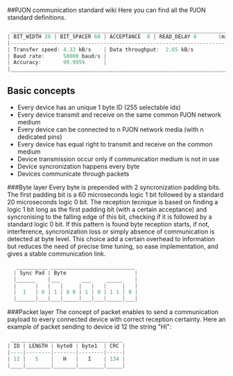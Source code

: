 ##PJON communication standard wiki
Here you can find all the PJON standard definitions.
```cpp  
 _________________________________________________________________________________
| BIT_WIDTH 20 | BIT_SPACER 60 | ACCEPTANCE  8 | READ_DELAY 6       (microseconds)|
|---------------------------------------------------------------------------------|
| Transfer speed: 4.32 kB/s    | Data throughput:  2.65 kB/s                      |
| Baud rate:      50000 baud/s |                                                  |
| Accuracy:       99.995%      |                                                  |
|_________________________________________________________________________________| 

```
## Basic concepts
* Every device has an unique 1 byte ID (255 selectable ids)
* Every device transmit and receive on the same common PJON network medium
* Every device can be connected to n PJON network media (with n dedicated pins)
* Every device has equal right to transmit and receive on the common medium
* Device transmission occur only if communication medium is not in use
* Device syncronization happens every byte
* Devices communicate through packets

###Byte layer
Every byte is prepended with 2 syncronization padding bits. The first padding bit is a 60 microseconds logic 1 bit followed by a standard 20 microseconds logic 0 bit. The reception tecnique is based on finding a logic 1 bit long as the first padding bit (with a certain acceptance) and syncronising to the falling edge of this bit, checking if it is followed by a standard logic 0 bit. If this pattern is found byte reception starts, if not, interference, syncronization loss or simply absence of communication is detected at byte level. This choice add a certain overhead to information but reduces the need of precise time tuning, so ease implementation, and gives a stable communication link.
```cpp  
   __________ ___________________________
  | Sync Pad | Byte                      |
  |______    |___       ___     _____    |
  |      |   |   |     |   |   |     |   |
  |  1   | 0 | 1 | 0 0 | 1 | 0 | 1 1 | 0 |
  |______|___|___|_____|___|___|_____|___|

```
###Packet layer
The concept of packet enables to send a communication payload to every connected device with correct reception certainty. Here an example of packet sending to device id 12 the string "HI":
```cpp  
 ____________________________________ 
| ID | LENGTH | byte0 | byte1  | CRC |
|----|--------|-------|--------|-----|
| 12 |   5    |   H   |   I    | 134 |
|____|________|_______|________|_____|

```


